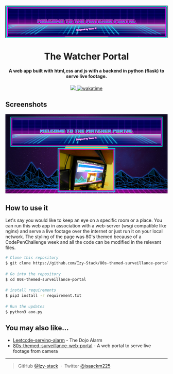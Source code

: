 
<h1 align="center">
  <br>
  <img src="Screenshot 2022-11-22 072800.jpg" alt="banner-logo" width="750px">
  <br>
  <br>
  The Watcher Portal
  <br>
</h1>

<h4 align="center"> A web app built with html,css and js with a backend in python (flask) to serve live footage.</h4>

<p align="center">
  <a href="https://paypal.me/izy225?country">
    <img src="https://img.shields.io/badge/$-donate-ff69b4.svg?maxAge=2592000&amp;style=flat">
  </a>
  <a href="https://wakatime.com/badge/github/Izy-stack/80s-themed-surveillance-portal"><img src="https://wakatime.com/badge/github/Izy-stack/80s-themed-surveillance-portal.svg" alt="wakatime"></a>
</p>

## Screenshots

<img src="Screenshot 2022-11-22 072733.jpg" alt="screenshot-of-the-portal" width="1000px">

## How to use it

Let's say you would like to keep an eye on a specific room or a place. You can run this web app in association with a web-server (wsgi compatible like nginx) and serve a live footage 
over the internet or just run it on your local network. The styling of the page was 80's themed because of a CodePenChallenge week and all the code can be modified in 
the relevant files.

```bash
# Clone this repository
$ git clone https://github.com/Izy-Stack/80s-themed-surveillance-portal

# Go into the repository
$ cd 80s-themed-surveillance-portal

# install requirements
$ pip3 install -r requirement.txt

# Run the updates
$ python3 aoo.py
```


## You may also like...

- [Leetcode-serving-alarm](https://github.com/Izy-stack/LT-serving-alarm) - The Dojo Alarm
- [80s-themed-surveillance-web-portal](https://github.com/Izy-stack/80s-themed-surveillance-portal) - A web portal to serve live footage from camera


---

> GitHub [@Izy-stack](https://github.com/Izy-stack) &nbsp;&middot;&nbsp;
> Twitter [@isaackm225](https://twitter.com/isaackm225)


